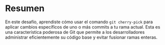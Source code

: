 # Resumen

En este desafío, aprendiste cómo usar el comando `git cherry-pick` para aplicar cambios específicos de uno o más commits a tu rama actual. Esta es una característica poderosa de Git que permite a los desarrolladores administrar eficientemente su código base y evitar fusionar ramas enteras.
